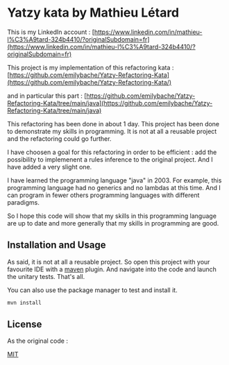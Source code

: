# Yatzy kata by Mathieu Létard

This is my LinkedIn account :
[https://www.linkedin.com/in/mathieu-l%C3%A9tard-324b4410/?originalSubdomain=fr](https://www.linkedin.com/in/mathieu-l%C3%A9tard-324b4410/?originalSubdomain=fr)

This project is my implementation of this refactoring kata :
[https://github.com/emilybache/Yatzy-Refactoring-Kata](https://github.com/emilybache/Yatzy-Refactoring-Kata/)

and in particular this part :
[https://github.com/emilybache/Yatzy-Refactoring-Kata/tree/main/java](https://github.com/emilybache/Yatzy-Refactoring-Kata/tree/main/java)

This refactoring has been done in about 1 day. This project has been done to demonstrate my skills in programming. It is not at all a reusable project and the refactoring could go further.

I have choosen a goal for this refactoring in order to be efficient : add the possibility to implemenent a rules inference to the original project. And I have added a very slight one.

I have learned the programming language "java" in 2003. For example, this programming language had no generics and no lambdas at this time. And I can program in fewer others programming languages with different paradigms.

So I hope this code will show that my skills in this programming language are up to date and more generally that my skills in programming are good.

## Installation and Usage

As said, it is not at all a reusable project. So open this project with your favourite IDE with a [maven](https://maven.apache.org/) plugin. And navigate into the code and launch the unitary tests. That's all.

You can also use the package manager to test and install it.

```bash
mvn install
```

## License

As the original code :

[MIT](https://choosealicense.com/licenses/mit/)
